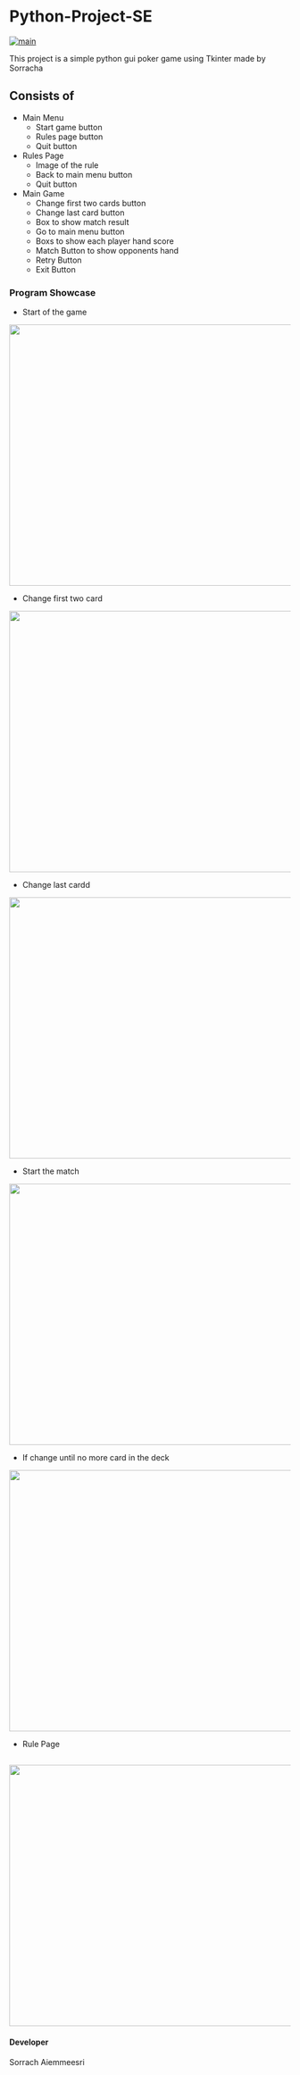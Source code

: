 # Python-Project-SE
<a href="https://ibb.co/f417yBw"><img src="https://i.ibb.co/RzvWsZw/main.png" alt="main" border="0" /></a>

This project is a simple python gui poker game using Tkinter made by Sorracha
## Consists of
 * Main Menu
    * Start game button
    * Rules page button
    * Quit button
 * Rules Page
   * Image of the rule
   * Back to main menu button
   * Quit button
 * Main Game
   * Change first two cards button
   * Change last card button
   * Box to show match result
   * Go to main menu button
   * Boxs to show each player hand score
   * Match Button to show opponents hand
   * Retry Button
   * Exit Button
### Program Showcase
- Start of the game

<a href="url"><img src="https://user-images.githubusercontent.com/90688030/197862293-e36a2744-6eb9-4db1-8f2a-f8d8a4aaa174.PNG" height="468" width="680" /></a>



- Change first two card

<a href="url"><img src="https://user-images.githubusercontent.com/90688030/197862331-ca19fd1b-9d0c-45e2-ad04-7e340699185a.PNG" height="468" width="680" /></a>



- Change last cardd

<a href="url"><img src="https://user-images.githubusercontent.com/90688030/197862354-0e304951-8b99-475f-bb96-4b0a3ba9ddc3.PNG" height="468" width="680" /></a>



- Start the match

<a href="url"><img src="https://user-images.githubusercontent.com/90688030/197862387-270d517a-366d-4e84-a05d-3e6d0e745d84.PNG" height="468" width="680" /></a>



- If change until no more card in the deck

<a href="url"><img src="https://user-images.githubusercontent.com/90688030/197866083-db823f2f-b57c-41db-8ebf-ac1e8c8eb707.PNG" height="468" width="680" /></a>
- Rule Page

<a href="url"><img src="https://user-images.githubusercontent.com/90688030/197862410-6b91a350-741a-45f0-8783-18bbe0c3610d.PNG" height="468" width="680" /></a>
---
#### Developer
Sorrach Aiemmeesri
